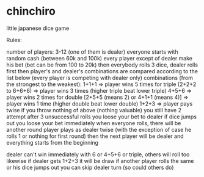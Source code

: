 # chinchiro

little japanese dice game

Rules:

number of players: 3-12 (one of them is dealer)
everyone starts with random cash (between 60k and 100k)
every player except of dealer make his bet (bet can be from 100 to 20k)
then everybody rolls 3 dice, dealer rolls first
then player's and dealer's combinations are compared according to the list below
(every player is competing with dealer only)
combinations (from the strongest to the weakest):
  1+1+1 => player wins 5 times
  for triple (2+2+2 to 6+6+6) => player wins 3 times (higher triple beat lower triple)
  4+5+6 => player wins 2 times
  for double [2+5+5 (means 2) or 4+1+1 (means 4)] => player wins 1 time
   (higher double beat lower double)
  1+2+3 => player pays twise
if you throw nothing of above (nothing valuable) you still have 2 attempt
after 3 unsuccessful rolls you loose your bet to dealer
if dice jumps out you loose your bet immediately
when everyone rolls, there will be another round
player plays as dealer twise (with the exception of case he rolls 1 or nothing for first round)
then the next player will be dealer and everything starts from the beginning

dealer can't win immediately with 6 or 4+5+6 or triple, others will roll too
likewise if dealer gets 1+2+3 it will be draw if another player rolls the same or his dice jumps out
you can skip dealer turn (so could others do)
